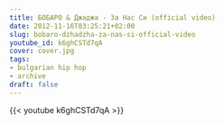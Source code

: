 ```yaml
---
title: БОБАРО & Джаджа - За Нас Си (official video)
date: 2012-11-16T03:25:21+02:00
slug: bobaro-dzhadzha-za-nas-si-official-video
youtube_id: k6ghCSTd7qA
cover: cover.jpg
tags:
- bulgarian hip hop
- archive
draft: false
---
```


{{< youtube k6ghCSTd7qA >}}

